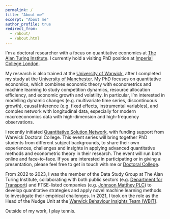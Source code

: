 ```yaml
---
permalink: /
title: "About me"
excerpt: "About me"
author_profile: true
redirect_from: 
  - /about/
  - /about.html
---
```


I'm a doctoral researcher with a focus on quantitative economics at [The Alan Turing Institute](https://www.turing.ac.uk/). I currently hold a visiting PhD position at [Imperial College London](https://www.imperial.ac.uk/).

My research is also trained at the [University of Warwick](https://warwick.ac.uk/), after I completed my study at the [University of Manchester](https://www.manchester.ac.uk/). My PhD focuses on quantitative economics, which combines economic theory with econometrics and machine learning to study competition dynamics, resource allocation efficiency, and economic growth and volatility. In particular, I’m interested in modelling dynamic changes (e.g. multivariate time series, discontinuous growth), causal inference (e.g. fixed effects, instrumental variables), and complex network with longitudinal data, especially for modern macroeconomics data with high-dimension and high-frequency observations.

I recently initiated [Quantitative Solution Network](https://warwick.ac.uk/services/dc/phdlife/phdnetworks/quantitativesolutions), with funding support from Warwick Doctoral College. This event series will bring together PhD students from different subject backgrounds, to share their own experiences, challenges and insights in applying advanced quantitative methods and econometric theory in their research. The event will run both online and face-to-face. If you are interested in participating or in giving a presentation, please feel free to get in touch with me or [Doctoral College](mailto:doctoralcollege@warwick.ac.uk). 

From 2022 to 2023, I was the member of the Data Study Group at The Alan Turing Institute, collaborating with both public sectors (e.g. [Department for Transport](https://www.gov.uk/government/organisations/department-for-transport)) and FTSE-listed companies (e.g. [Johnson Matthey PLC](https://matthey.com/)) to develop quantitative strategies and apply novel machine learning methods to investigate their empirical challenges. In 2021, I took on the role as the Head of the Nudge Unit at the [Warwick Behaviour Insights Team (WBIT)](https://warwick.ac.uk/research/priorities/behaviour-brain-society/research/wbit/). 

Outside of my work, I play tennis. 






